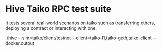 # Hive Taiko RPC test suite

It tests several real-world scenarios on taiko such as transferring ethers,
deploying a contract or interacting with one.

./hive --sim=taiko/client/testnet --client=taiko-l1,taiko-geth,taiko-client --docker.output
